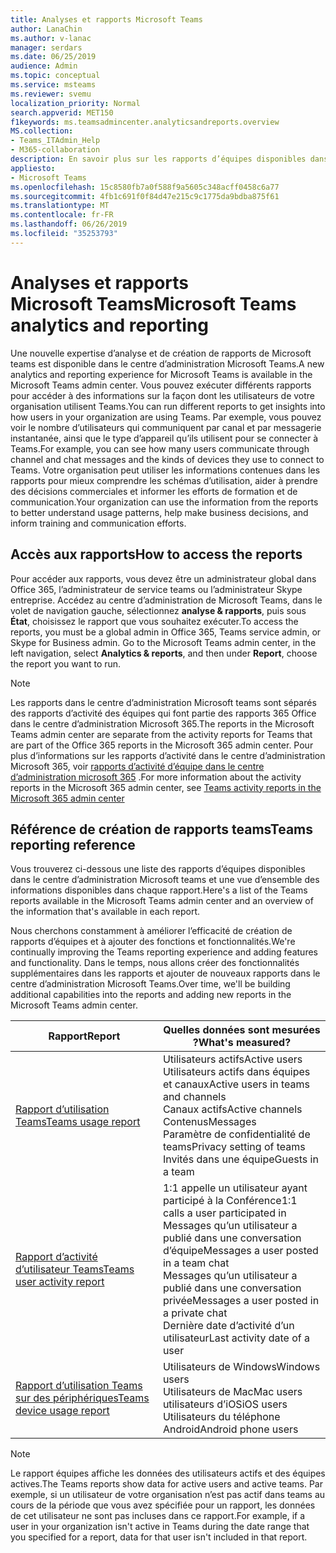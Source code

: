 ```yaml
---
title: Analyses et rapports Microsoft Teams
author: LanaChin
ms.author: v-lanac
manager: serdars
ms.date: 06/25/2019
audience: Admin
ms.topic: conceptual
ms.service: msteams
ms.reviewer: svemu
localization_priority: Normal
search.appverid: MET150
f1keywords: ms.teamsadmincenter.analyticsandreports.overview
MS.collection:
- Teams_ITAdmin_Help
- M365-collaboration
description: En savoir plus sur les rapports d’équipes disponibles dans le centre d’administration Microsoft Teams.
appliesto:
- Microsoft Teams
ms.openlocfilehash: 15c8580fb7a0f588f9a5605c348acff0458c6a77
ms.sourcegitcommit: 4fb1c691f0f84d47e215c9c1775da9bdba875f61
ms.translationtype: MT
ms.contentlocale: fr-FR
ms.lasthandoff: 06/26/2019
ms.locfileid: "35253793"
---
```

# <a name="microsoft-teams-analytics-and-reporting"></a><span data-ttu-id="a27bd-103">Analyses et rapports Microsoft Teams</span><span class="sxs-lookup"><span data-stu-id="a27bd-103">Microsoft Teams analytics and reporting</span></span>

<span data-ttu-id="a27bd-104">Une nouvelle expertise d’analyse et de création de rapports de Microsoft teams est disponible dans le centre d’administration Microsoft Teams.</span><span class="sxs-lookup"><span data-stu-id="a27bd-104">A new analytics and reporting experience for Microsoft Teams is available in the Microsoft Teams admin center.</span></span> <span data-ttu-id="a27bd-105">Vous pouvez exécuter différents rapports pour accéder à des informations sur la façon dont les utilisateurs de votre organisation utilisent Teams.</span><span class="sxs-lookup"><span data-stu-id="a27bd-105">You can run different reports to get insights into how users in your organization are using Teams.</span></span> <span data-ttu-id="a27bd-106">Par exemple, vous pouvez voir le nombre d’utilisateurs qui communiquent par canal et par messagerie instantanée, ainsi que le type d’appareil qu’ils utilisent pour se connecter à Teams.</span><span class="sxs-lookup"><span data-stu-id="a27bd-106">For example, you can see how many users communicate through channel and chat messages and the kinds of devices they use to connect to Teams.</span></span> <span data-ttu-id="a27bd-107">Votre organisation peut utiliser les informations contenues dans les rapports pour mieux comprendre les schémas d’utilisation, aider à prendre des décisions commerciales et informer les efforts de formation et de communication.</span><span class="sxs-lookup"><span data-stu-id="a27bd-107">Your organization can use the information from the reports to better understand usage patterns, help make business decisions, and inform training and communication efforts.</span></span>

## <a name="how-to-access-the-reports"></a><span data-ttu-id="a27bd-108">Accès aux rapports</span><span class="sxs-lookup"><span data-stu-id="a27bd-108">How to access the reports</span></span>

<span data-ttu-id="a27bd-109">Pour accéder aux rapports, vous devez être un administrateur global dans Office 365, l’administrateur de service teams ou l’administrateur Skype entreprise.  Accédez au centre d’administration de Microsoft Teams, dans le volet de navigation gauche, sélectionnez **analyse & rapports**, puis sous **État**, choisissez le rapport que vous souhaitez exécuter.</span><span class="sxs-lookup"><span data-stu-id="a27bd-109">To access the reports, you must be a global admin in Office 365, Teams service admin, or Skype for Business admin.  Go to the Microsoft Teams admin center, in the left navigation, select **Analytics & reports**, and then under **Report**, choose the report you want to run.</span></span>

> [!NOTE]
> <span data-ttu-id="a27bd-110">Les rapports dans le centre d’administration Microsoft teams sont séparés des rapports d’activité des équipes qui font partie des rapports 365 Office dans le centre d’administration Microsoft 365.</span><span class="sxs-lookup"><span data-stu-id="a27bd-110">The reports in the Microsoft Teams admin center are separate from the activity reports for Teams that are part of the Office 365 reports in the Microsoft 365 admin center.</span></span> <span data-ttu-id="a27bd-111">Pour plus d’informations sur les rapports d’activité dans le centre d’administration Microsoft 365, voir [rapports d’activité d’équipe dans le centre d’administration microsoft 365](../teams-activity-reports.md) .</span><span class="sxs-lookup"><span data-stu-id="a27bd-111">For more information about the activity reports in the Microsoft 365 admin center, see [Teams activity reports in the Microsoft 365 admin center](../teams-activity-reports.md)</span></span>

## <a name="teams-reporting-reference"></a><span data-ttu-id="a27bd-112">Référence de création de rapports teams</span><span class="sxs-lookup"><span data-stu-id="a27bd-112">Teams reporting reference</span></span>

<span data-ttu-id="a27bd-113">Vous trouverez ci-dessous une liste des rapports d’équipes disponibles dans le centre d’administration Microsoft teams et une vue d’ensemble des informations disponibles dans chaque rapport.</span><span class="sxs-lookup"><span data-stu-id="a27bd-113">Here's a list of the Teams reports available in the Microsoft Teams admin center and an overview of the information that's available in each report.</span></span>

<span data-ttu-id="a27bd-114">Nous cherchons constamment à améliorer l’efficacité de création de rapports d’équipes et à ajouter des fonctions et fonctionnalités.</span><span class="sxs-lookup"><span data-stu-id="a27bd-114">We're continually improving the Teams reporting experience and adding features and functionality.</span></span> <span data-ttu-id="a27bd-115">Dans le temps, nous allons créer des fonctionnalités supplémentaires dans les rapports et ajouter de nouveaux rapports dans le centre d’administration Microsoft Teams.</span><span class="sxs-lookup"><span data-stu-id="a27bd-115">Over time, we'll be building additional capabilities into the reports and adding new reports in the Microsoft Teams admin center.</span></span>

|<span data-ttu-id="a27bd-116">Rapport</span><span class="sxs-lookup"><span data-stu-id="a27bd-116">Report</span></span>  |<span data-ttu-id="a27bd-117">Quelles données sont mesurées ?</span><span class="sxs-lookup"><span data-stu-id="a27bd-117">What's measured?</span></span> |
|---------|---------|
|[<span data-ttu-id="a27bd-118">Rapport d’utilisation Teams</span><span class="sxs-lookup"><span data-stu-id="a27bd-118">Teams usage report</span></span>](teams-usage-report.md)  |  <span data-ttu-id="a27bd-119">Utilisateurs actifs</span><span class="sxs-lookup"><span data-stu-id="a27bd-119">Active users</span></span><br/><span data-ttu-id="a27bd-120">Utilisateurs actifs dans équipes et canaux</span><span class="sxs-lookup"><span data-stu-id="a27bd-120">Active users in teams and channels</span></span><br/><span data-ttu-id="a27bd-121">Canaux actifs</span><span class="sxs-lookup"><span data-stu-id="a27bd-121">Active channels</span></span><br/><span data-ttu-id="a27bd-122">Contenus</span><span class="sxs-lookup"><span data-stu-id="a27bd-122">Messages</span></span><br/><span data-ttu-id="a27bd-123">Paramètre de confidentialité de teams</span><span class="sxs-lookup"><span data-stu-id="a27bd-123">Privacy setting of  teams</span></span><br/><span data-ttu-id="a27bd-124">Invités dans une équipe</span><span class="sxs-lookup"><span data-stu-id="a27bd-124">Guests in a team</span></span>   |
|[<span data-ttu-id="a27bd-125">Rapport d’activité d’utilisateur Teams</span><span class="sxs-lookup"><span data-stu-id="a27bd-125">Teams user activity report</span></span>](user-activity-report.md)  |  <span data-ttu-id="a27bd-126">1:1 appelle un utilisateur ayant participé à la Conférence</span><span class="sxs-lookup"><span data-stu-id="a27bd-126">1:1 calls a user participated in</span></span><br/><span data-ttu-id="a27bd-127">Messages qu’un utilisateur a publié dans une conversation d’équipe</span><span class="sxs-lookup"><span data-stu-id="a27bd-127">Messages a user posted in a team chat</span></span><br/><span data-ttu-id="a27bd-128">Messages qu’un utilisateur a publié dans une conversation privée</span><span class="sxs-lookup"><span data-stu-id="a27bd-128">Messages a user posted in a private chat</span></span><br/><span data-ttu-id="a27bd-129">Dernière date d’activité d’un utilisateur</span><span class="sxs-lookup"><span data-stu-id="a27bd-129">Last activity date of a user</span></span>     |
|[<span data-ttu-id="a27bd-130">Rapport d’utilisation Teams sur des périphériques</span><span class="sxs-lookup"><span data-stu-id="a27bd-130">Teams device usage report</span></span>](device-usage-report.md)   |  <span data-ttu-id="a27bd-131">Utilisateurs de Windows</span><span class="sxs-lookup"><span data-stu-id="a27bd-131">Windows users</span></span><br/><span data-ttu-id="a27bd-132">Utilisateurs de Mac</span><span class="sxs-lookup"><span data-stu-id="a27bd-132">Mac users</span></span><br/><span data-ttu-id="a27bd-133">utilisateurs d’iOS</span><span class="sxs-lookup"><span data-stu-id="a27bd-133">iOS users</span></span><br/><span data-ttu-id="a27bd-134">Utilisateurs du téléphone Android</span><span class="sxs-lookup"><span data-stu-id="a27bd-134">Android phone users</span></span>     |

> [!NOTE]
> <span data-ttu-id="a27bd-135">Le rapport équipes affiche les données des utilisateurs actifs et des équipes actives.</span><span class="sxs-lookup"><span data-stu-id="a27bd-135">The Teams reports show data for active users and active teams.</span></span> <span data-ttu-id="a27bd-136">Par exemple, si un utilisateur de votre organisation n’est pas actif dans teams au cours de la période que vous avez spécifiée pour un rapport, les données de cet utilisateur ne sont pas incluses dans ce rapport.</span><span class="sxs-lookup"><span data-stu-id="a27bd-136">For example, if a user in your organization isn't active in Teams during the date range that you specified for a report, data for that user isn't included in that report.</span></span>
